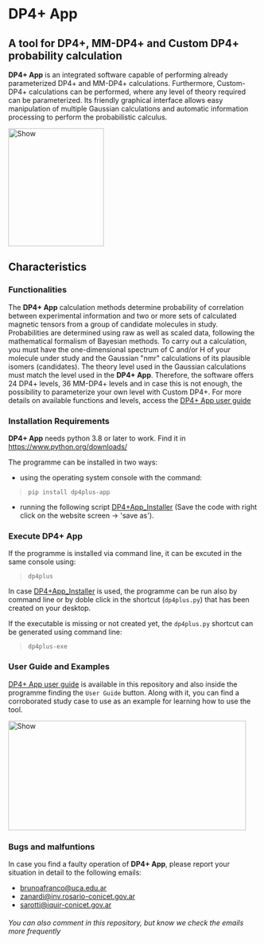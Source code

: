 # DP4+ App
## A tool for DP4+, MM-DP4+ and Custom DP4+ probability calculation
**DP4+ App** is an integrated software capable of performing already parameterized DP4+ and MM-DP4+ calculations. Furthermore, Custom-DP4+ calculations can be performed, where any level of theory required can be parameterized. Its friendly graphical interface allows easy manipulation of multiple Gaussian calculations and automatic information processing to perform the probabilistic calculus.

>> <picture>
 <img alt="Show" src="https://user-images.githubusercontent.com/118339488/226717260-a4139596-0d8d-4b5f-b06c-ca1cf6b531be.png" width="192" height="237"/>
</picture>

## Characteristics
### Functionalities
The **DP4+ App** calculation methods determine probability of correlation between experimental information and two or more sets of calculated magnetic tensors from a group of candidate molecules in study. Probabilities are determined using raw as well as scaled data, following the mathematical formalism of Bayesian methods. 
To carry out a calculation, you must have the one-dimensional spectrum of C and/or H of your molecule under study and the Gaussian "nmr" calculations of its plausible isomers (candidates).
The theory level used in the Gaussian calculations must match the level used in the **DP4+ App**. Therefore, the software offers 24 DP4+ levels, 36 MM-DP4+ levels and in case this is not enough, the possibility to parameterize your own level with Custom DP4+. For more details on available functions and levels, access the [DP4+ App user guide](https://github.com/RosarioCCLab/DP4plus-App/blob/main/UserGuide.pdf)

### Installation Requirements 
**DP4+ App** needs python 3.8 or later to work. Find it in <https://www.python.org/downloads/>

The programme can be installed in two ways:
* using the operating system console with the command: 
> `pip install dp4plus-app` 

* running the following script [DP4+App_Installer](https://raw.githubusercontent.com/RosarioCCLab/DP4plus-App/main/dp4plus-installer.py) (Save the code with right click on the website screen -> 'save as').

### Execute DP4+ App

If the programme is installed via command line, it can be excuted in the same console using: 
> `dp4plus`

In case [DP4+App_Installer](https://raw.githubusercontent.com/RosarioCCLab/DP4plus-App/main/dp4plus-installer.py) is used, the programme can be run also by command line or by doble click in the shortcut (`dp4plus.py`) that has been created on your desktop.

If the executable is missing or not created yet, the `dp4plus.py` shortcut can be generated using command line: 
> `dp4plus-exe`


### User Guide and Examples
[DP4+ App user guide](https://github.com/RosarioCCLab/DP4plus-App/blob/main/UserGuide.pdf) is available in this repository and also inside the programme finding the `User Guide` button. Along with it, you can find a corroborated study case to use as an example for learning how to use the tool. 

>> <picture>
<img alt="Show" src=https://user-images.githubusercontent.com/118339488/227007210-463ec618-7067-4e88-ba7e-6b00fafbf388.png width="477.5" height="220"/>
</picture>

### Bugs and malfuntions
In case you find a faulty operation of **DP4+ App**, please report your situation in detail to the following emails:
* brunoafranco@uca.edu.ar
* zanardi@inv.rosario-conicet.gov.ar
* sarotti@iquir-conicet.gov.ar

###### You can also comment in this repository, but know we check the emails more frequently

